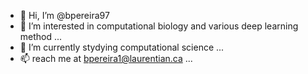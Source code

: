 - 👋 Hi, I’m @bpereira97
- 👀 I’m interested in computational biology and various deep learning method ...
- 🌱 I’m currently stydying computational science ...
- 📫 reach me at bpereira1@laurentian.ca ...

<!---
bpereira97/bpereira97 is a ✨ special ✨ repository because its `README.md` (this file) appears on your GitHub profile.
You can click the Preview link to take a look at your changes.
--->
